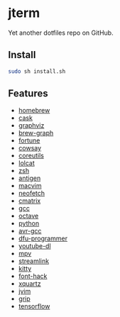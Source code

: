 # jterm
Yet another dotfiles repo on GitHub.

## Install
```bash
sudo sh install.sh
```

## Features
- [homebrew](https://brew.sh/)
- [cask](https://caskroom.github.io/)
- [graphviz](http://graphviz.org/)
- [brew-graph](https://github.com/martido/brew-graph)
- [fortune](https://www.ibiblio.org/pub/linux/games/amusements/fortune/!INDEX.html)
- [cowsay](https://github.com/tnalpgge/rank-amateur-cowsay)
- [coreutils](https://www.gnu.org/software/coreutils)
- [lolcat](https://github.com/busyloop/lolcat)
- [zsh](https://www.zsh.org/)
- [antigen](https://antigen.sharats.me/)
- [macvim](https://github.com/macvim-dev/macvim)
- [neofetch](https://github.com/dylanaraps/neofetch)
- [cmatrix](https://www.asty.org/cmatrix/)
- [gcc](https://gcc.gnu.org/)
- [octave](https://www.gnu.org/software/octave/index.html)
- [python](https://www.python.org/)
- [avr-gcc](https://www.gnu.org/software/gcc/gcc.html)
- [dfu-programmer](https://dfu-programmer.sourceforge.io/)
- [youtube-dl](https://rg3.github.io/youtube-dl/)
- [mpv](https://mpv.io)
- [streamlink](https://streamlink.github.io/)
- [kitty](https://github.com/kovidgoyal/kitty)
- [font-hack](http://sourcefoundry.org/hack/)
- [xquartz](https://www.xquartz.org/)
- [jvim](https://github.com/josuegaleas/jvim)
- [grip](http://github.com/joeyespo/grip)
- [tensorflow](https://www.tensorflow.org/)

